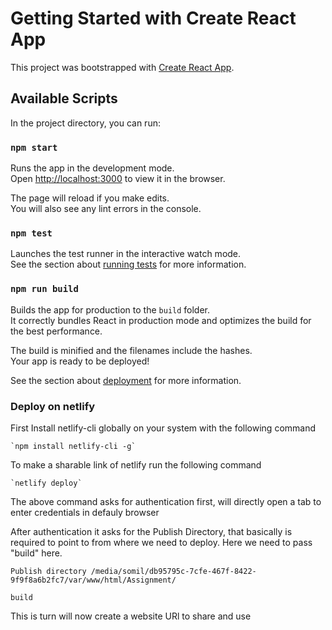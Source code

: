 # Getting Started with Create React App

This project was bootstrapped with [Create React App](https://github.com/facebook/create-react-app).

## Available Scripts

In the project directory, you can run:

### `npm start`

Runs the app in the development mode.\
Open [http://localhost:3000](http://localhost:3000) to view it in the browser.

The page will reload if you make edits.\
You will also see any lint errors in the console.

### `npm test`

Launches the test runner in the interactive watch mode.\
See the section about [running tests](https://facebook.github.io/create-react-app/docs/running-tests) for more information.

### `npm run build`

Builds the app for production to the `build` folder.\
It correctly bundles React in production mode and optimizes the build for the best performance.

The build is minified and the filenames include the hashes.\
Your app is ready to be deployed!

See the section about [deployment](https://facebook.github.io/create-react-app/docs/deployment) for more information.

### Deploy on netlify

First Install netlify-cli  globally on your system with the following command 

    `npm install netlify-cli -g`

To make a sharable link of netlify run the following command

    `netlify deploy`

The above command asks for authentication first, will directly open a tab to enter credentials in defauly browser

After authentication it asks for the Publish Directory, that basically is required to point to from where we need to deploy. Here we need to pass "build" here.

    Publish directory /media/somil/db95795c-7cfe-467f-8422-9f9f8a6b2fc7/var/www/html/Assignment/

    build

This is turn will now create a website URl to share and use


